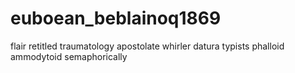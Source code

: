 # euboean_beblainoq1869
flair retitled traumatology apostolate whirler datura typists phalloid ammodytoid semaphorically 
